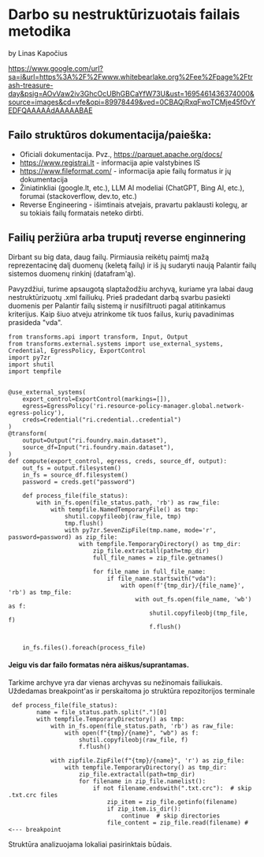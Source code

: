 
# Darbo su nestruktūrizuotais failais metodika
by Linas Kapočius

https://www.google.com/url?sa=i&url=https%3A%2F%2Fwww.whitebearlake.org%2Fee%2Fpage%2Ftrash-treasure-day&psig=AOvVaw2iv3GhcOcUBhGBCaYfW73U&ust=1695461436374000&source=images&cd=vfe&opi=89978449&ved=0CBAQjRxqFwoTCMje45f0vYEDFQAAAAAdAAAAABAE


## Failo struktūros dokumentacija/paieška:
* Oficiali dokumentacija. Pvz., https://parquet.apache.org/docs/ 
* https://www.registrai.lt - informacija apie valstybines IS
*  https://www.fileformat.com/ - informacija apie failų formatus ir jų dokumentacija
* Žiniatinkliai (google.lt, etc.), LLM AI modeliai (ChatGPT, Bing AI, etc.), forumai (stackoverflow, dev.to, etc.)
* Reverse Engineering - išimtinais atvejais, pravartu paklausti kolegų, ar su tokiais failų formatais neteko dirbti.


## Failių peržiūra arba truputį reverse enginnering

Dirbant su big data, daug failų. Pirmiausia reikėtų paimtį mažą reprezentacinę dalį duomenų (keletą failų) ir iš jų sudaryti naują Palantir failų sistemos duomenų rinkinį (datafram'ą).

Pavyzdžiui, turime apsaugotą slaptažodžiu archyvą, kuriame yra
labai daug nestruktūrizuotų .xml failiukų. Prieš pradedant darbą 
svarbu pasiekti duomenis per Palantir failų sistemą ir nusifiltruoti pagal atitinkamus kriterijus. Kaip šiuo atveju atrinkome tik tuos failus, kurių pavadinimas prasideda "vda". 
```
from transforms.api import transform, Input, Output
from transforms.external.systems import use_external_systems, Credential, EgressPolicy, ExportControl
import py7zr
import shutil
import tempfile


@use_external_systems(
    export_control=ExportControl(markings=[]),
    egress=EgressPolicy('ri.resource-policy-manager.global.network-egress-policy'),
    creds=Credential("ri.credential..credential")
)
@transform(
    output=Output("ri.foundry.main.dataset"),
    source_df=Input("ri.foundry.main.dataset"),
)
def compute(export_control, egress, creds, source_df, output):
    out_fs = output.filesystem()
    in_fs = source_df.filesystem()
    password = creds.get("password")

    def process_file(file_status):
        with in_fs.open(file_status.path, 'rb') as raw_file:
            with tempfile.NamedTemporaryFile() as tmp:
                shutil.copyfileobj(raw_file, tmp)
                tmp.flush()
                with py7zr.SevenZipFile(tmp.name, mode='r', password=password) as zip_file:
                    with tempfile.TemporaryDirectory() as tmp_dir:
                        zip_file.extractall(path=tmp_dir)
                        full_file_names = zip_file.getnames()

                        for file_name in full_file_name:
			                if file_name.startswith("vda"):
                                with open(f'{tmp_dir}/{file_name}', 'rb') as tmp_file:
                                    with out_fs.open(file_name, 'wb') as f:
                                        shutil.copyfileobj(tmp_file, f)
                                        f.flush()


    in_fs.files().foreach(process_file)
```

#### Jeigu vis dar failo formatas nėra aiškus/suprantamas.

Tarkime archyve yra dar vienas archyvas su nežinomais failiukais. Uždedamas breakpoint'as ir perskaitoma jo struktūra repozitorijos terminale
```
 def process_file(file_status):
        name = file_status.path.split(".")[0]
        with tempfile.TemporaryDirectory() as tmp:
            with in_fs.open(file_status.path, 'rb') as raw_file:
                with open(f"{tmp}/{name}", "wb") as f:
                    shutil.copyfileobj(raw_file, f)
                    f.flush()

            with zipfile.ZipFile(f"{tmp}/{name}", 'r') as zip_file:
                with tempfile.TemporaryDirectory() as tmp_dir:
                    zip_file.extractall(path=tmp_dir)
                    for filename in zip_file.namelist():
                        if not filename.endswith(".txt.crc"):  # skip .txt.crc files
                            zip_item = zip_file.getinfo(filename)
                            if zip_item.is_dir():
                                continue  # skip directories
                            file_content = zip_file.read(filename) # <--- breakpoint
```

Struktūra analizuojama lokaliai pasirinktais būdais.
